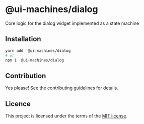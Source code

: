 # @ui-machines/dialog

Core logic for the dialog widget implemented as a state machine

## Installation

```sh
yarn add  @ui-machines/dialog
# or
npm i  @ui-machines/dialog
```

## Contribution

Yes please! See the [contributing guidelines](https://github.com/chakra-ui/ui-machines/blob/main/CONTRIBUTING.md) for
details.

## Licence

This project is licensed under the terms of the
[MIT license](https://github.com/chakra-ui/ui-machines/blob/main/LICENSE).
